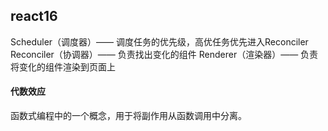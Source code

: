 ## react16
Scheduler（调度器）—— 调度任务的优先级，高优任务优先进入Reconciler
Reconciler（协调器）—— 负责找出变化的组件
Renderer（渲染器）—— 负责将变化的组件渲染到页面上

#### 代数效应 
<!-- todo -->
函数式编程中的一个概念，用于将副作用从函数调用中分离。